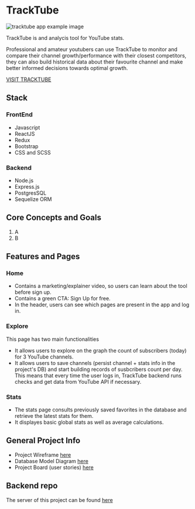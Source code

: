 # TrackTube

![tracktube app example image](https://github.com/fabianaColombo/tracktube-client2/public/master/tracktube-git-redme-image.png?raw=true)

TrackTube is and analycis tool for YouTube stats. 

Professional and amateur youtubers can use TrackTube to monitor and compare their channel growth/performance with their closest competitors, they can also build historical data about their favourite channel and make better informed decisions towards optimal growth. 

[VISIT TRACKTUBE](https://tracktube.netlify.app/)


## Stack

### FrontEnd
- Javascript
- ReactJS
- Redux
- Bootstrap 
- CSS and SCSS

### Backend
- Node.js
- Express.js
- PostgresSQL
- Sequelize ORM

## Core Concepts and Goals

1. A
2. B

## Features and Pages
### Home
- Contains a marketing/explainer video, so users can learn about the tool before sign up.
- Contains a green CTA: Sign Up for free.
- In the header, users can see which pages are present in the app and log in.

### Explore
This page has two main functionalities 
- It allows users to explore on the graph the count of subscribers (today) for 3 YouTube channels. 
- It allows users to save channels (persist channel + stats info in the project's DB) and start building records of susbcribers count per day. This means that every time the user logs in, TrackTube backend runs checks and get data from YouTube API if necessary.

### Stats
- The stats page consults previously saved favorites in the database and retrieve the latest stats for them.
- It displayes basic global stats as well as average calculations.

## General Project Info
- Project Wireframe [here](https://wireframepro.mockflow.com/view/M2c5b4431476c092b16a9c8025f6ba3e21610116565680)
- Database Model Diagram [here](https://dbdiagram.io/d/5ffb526280d742080a35b822)
- Project Board (user stories) [here](https://github.com/users/fabianaColombo/projects/2?add_cards_query=is%3Aopen)

## Backend repo

The server of this project can be found [here](https://github.com/fabianaColombo/tracktube-server)
